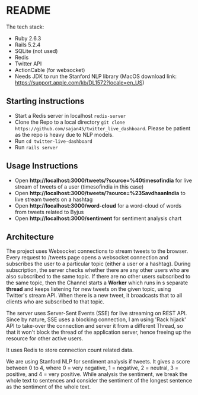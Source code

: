 # README

The tech stack:

* Ruby 2.6.3
* Rails 5.2.4
* SQLite (not used)
* Redis
* Twitter API
* ActionCable (for websocket)
* Needs JDK to run the Stanford NLP library (MacOS download link: https://support.apple.com/kb/DL1572?locale=en_US)

## Starting instructions

* Start a Redis server in localhost `redis-server`
* Clone the Repo to a local directory `git clone https://github.com/sajan45/twitter_live_dashboard`. Please be patient as the repo is heavy due to NLP models.
* Run `cd twitter-live-dashboard`
* Run `rails server`

## Usage Instructions
* Open **http://localhost:3000/tweets/?source=%40timesofindia** for live stream of tweets of a user (timesofindia in this case)
* Open **http://localhost:3000/tweets/?source=%23SavdhaanIndia** to live stream tweets on a hashtag
* Open **http://localhost:3000/word-cloud** for a word-cloud of words from tweets related to Byjus
* Open **http://localhost:3000/sentiment** for sentiment analysis chart

## Architecture

The project uses Websocket connections to stream tweets to the browser. Every request to /tweets page opens a websocket connection and subscribes the user to a particular topic (either a user or a hashtag). During subscription, the server checks whether there are any other users who are also subscribed to the same topic. If there are no other users subscribed to the same topic, then the Channel starts a **Worker** which runs in s separate **thread** and keeps listening for new tweets on the given topic, using Twitter's stream API.  When there is a new tweet, it broadcasts that to all clients who are subscribed to that topic.

The server uses Server-Sent Events (SSE) for live streaming on REST API. Since by nature, SSE uses a blocking connection, I am using 'Rack hijack' API to take-over the connection and server it from a different Thread, so that it won't block the thread of the application server, hence freeing up the resource for other active users.

It uses Redis to store connection count related data.

We are using Stanford NLP for sentiment analysis if tweets. It gives a score between 0 to 4, where 0 = very negative, 1 = negative, 2 = neutral, 3 = positive, and 4 = very positive. While analysis the sentiment, we break the whole text to sentences and consider the sentiment of the longest sentence as the sentiment of the whole text.
